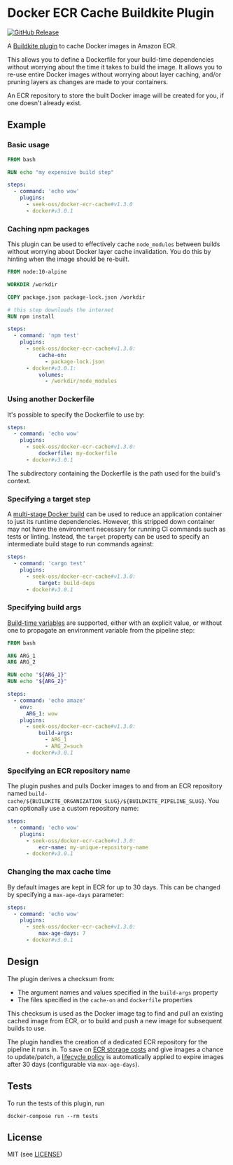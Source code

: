 # Docker ECR Cache Buildkite Plugin

[![GitHub Release](https://img.shields.io/github/release/seek-oss/docker-ecr-cache-buildkite-plugin.svg)](https://github.com/seek-oss/docker-ecr-cache-buildkite-plugin/releases)

A [Buildkite plugin](https://buildkite.com/docs/agent/v3/plugins) to cache
Docker images in Amazon ECR.

This allows you to define a Dockerfile for your build-time dependencies without
worrying about the time it takes to build the image. It allows you to re-use
entire Docker images without worrying about layer caching, and/or pruning layers
as changes are made to your containers.

An ECR repository to store the built Docker image will be created for you, if
one doesn't already exist.

## Example

### Basic usage

```dockerfile
FROM bash

RUN echo "my expensive build step"
```

```yaml
steps:
  - command: 'echo wow'
    plugins:
      - seek-oss/docker-ecr-cache#v1.3.0
      - docker#v3.0.1
```

### Caching npm packages

This plugin can be used to effectively cache `node_modules` between builds
without worrying about Docker layer cache invalidation. You do this by hinting
when the image should be re-built.

```dockerfile
FROM node:10-alpine

WORKDIR /workdir

COPY package.json package-lock.json /workdir

# this step downloads the internet
RUN npm install
```

```yaml
steps:
  - command: 'npm test'
    plugins:
      - seek-oss/docker-ecr-cache#v1.3.0:
          cache-on:
            - package-lock.json
      - docker#v3.0.1:
          volumes:
            - /workdir/node_modules
```

### Using another Dockerfile

It's possible to specify the Dockerfile to use by:

```yaml
steps:
  - command: 'echo wow'
    plugins:
      - seek-oss/docker-ecr-cache#v1.3.0:
          dockerfile: my-dockerfile
      - docker#v3.0.1
```

The subdirectory containing the Dockerfile is the path used for the build's context.

### Specifying a target step

A [multi-stage Docker build] can be used to reduce an application container to
just its runtime dependencies. However, this stripped down container may not
have the environment necessary for running CI commands such as tests or linting.
Instead, the `target` property can be used to specify an intermediate build
stage to run commands against:

[multi-stage docker build]: https://docs.docker.com/develop/develop-images/multistage-build/

```yaml
steps:
  - command: 'cargo test'
    plugins:
      - seek-oss/docker-ecr-cache#v1.3.0:
          target: build-deps
      - docker#v3.0.1
```

### Specifying build args

[Build-time variables] are supported, either with an explicit value, or without
one to propagate an environment variable from the pipeline step:

[build-time variables]: https://docs.docker.com/engine/reference/commandline/build/#set-build-time-variables---build-arg

```dockerfile
FROM bash

ARG ARG_1
ARG ARG_2

RUN echo "${ARG_1}"
RUN echo "${ARG_2}"
```

```yaml
steps:
  - command: 'echo amaze'
    env:
      ARG_1: wow
    plugins:
      - seek-oss/docker-ecr-cache#v1.3.0:
          build-args:
            - ARG_1
            - ARG_2=such
      - docker#v3.0.1
```

### Specifying an ECR repository name

The plugin pushes and pulls Docker images to and from an ECR repository named
`build-cache/${BUILDKITE_ORGANIZATION_SLUG}/${BUILDKITE_PIPELINE_SLUG}`. You can
optionally use a custom repository name:

```yaml
steps:
  - command: 'echo wow'
    plugins:
      - seek-oss/docker-ecr-cache#v1.3.0:
          ecr-name: my-unique-repository-name
      - docker#v3.0.1
```

### Changing the max cache time

By default images are kept in ECR for up to 30 days. This can be changed by specifying a `max-age-days` parameter:

```yaml
steps:
  - command: 'echo wow'
    plugins:
      - seek-oss/docker-ecr-cache#v1.3.0:
          max-age-days: 7
      - docker#v3.0.1
```

## Design

The plugin derives a checksum from:

- The argument names and values specified in the `build-args` property
- The files specified in the `cache-on` and `dockerfile` properties

This checksum is used as the Docker image tag to find and pull an existing
cached image from ECR, or to build and push a new image for subsequent builds to
use.

The plugin handles the creation of a dedicated ECR repository for the pipeline
it runs in. To save on [ECR storage costs] and give images a chance to update/patch, a [lifecycle policy] is
automatically applied to expire images after 30 days (configurable via `max-age-days`).

[ecr storage costs]: https://aws.amazon.com/ecr/pricing/
[lifecycle policy]: https://docs.aws.amazon.com/AmazonECR/latest/userguide/LifecyclePolicies.html

## Tests

To run the tests of this plugin, run

```
docker-compose run --rm tests
```

## License

MIT (see [LICENSE](LICENSE))
